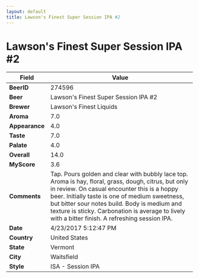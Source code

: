 ```yaml
---
layout: default
title: Lawson's Finest Super Session IPA #2
---
```


# Lawson's Finest Super Session IPA #2

| Field         | Value     |
|---------------|-----------|
| **BeerID** | 274596 |
| **Beer** | Lawson's Finest Super Session IPA #2 |
| **Brewer** | Lawson&#39;s Finest Liquids |
| **Aroma** | 7.0 |
| **Appearance** | 4.0 |
| **Taste** | 7.0 |
| **Palate** | 4.0 |
| **Overall** | 14.0 |
| **MyScore** | 3.6 |
| **Comments** | Tap. Pours golden and clear with bubbly lace top. Aroma is hay, floral, grass, dough, citrus, but only in review. On casual encounter this is a hoppy beer. Initially taste is one of medium sweetness, but bitter sour notes build. Body is medium and texture is sticky. Carbonation is average to lively with a bitter finish. A refreshing session IPA. |
| **Date** | 4/23/2017 5:12:47 PM |
| **Country** | United States |
| **State** | Vermont |
| **City** | Waitsfield |
| **Style** | ISA - Session IPA |

